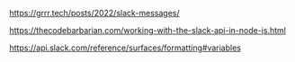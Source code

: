 https://grrr.tech/posts/2022/slack-messages/

https://thecodebarbarian.com/working-with-the-slack-api-in-node-js.html

https://api.slack.com/reference/surfaces/formatting#variables

